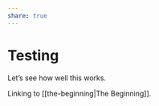 ```yaml
---  
share: true  
---  
```

  
# Testing  
  
Let’s see how well this works.  
  
Linking to [[the-beginning|The Beginning]].